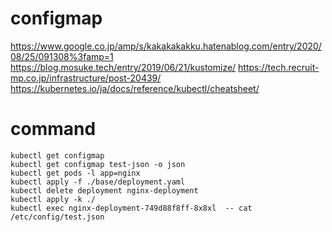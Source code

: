 # configmap
https://www.google.co.jp/amp/s/kakakakakku.hatenablog.com/entry/2020/08/25/091308%3famp=1
https://blog.mosuke.tech/entry/2019/06/21/kustomize/
https://tech.recruit-mp.co.jp/infrastructure/post-20439/
https://kubernetes.io/ja/docs/reference/kubectl/cheatsheet/

# command
```
kubectl get configmap
kubectl get configmap test-json -o json
kubectl get pods -l app=nginx
kubectl apply -f ./base/deployment.yaml
kubectl delete deployment nginx-deployment
kubectl apply -k ./
kubectl exec nginx-deployment-749d88f8ff-8x8xl  -- cat /etc/config/test.json
```